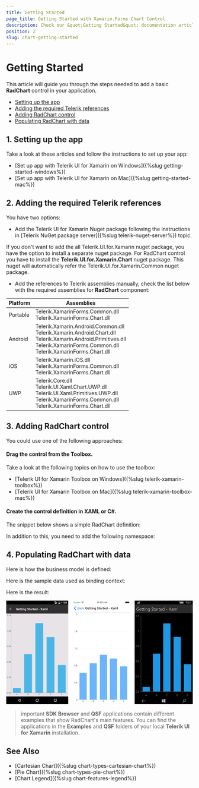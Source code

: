 ```yaml
---
title: Getting Started
page_title: Getting Started with Xamarin.Forms Chart Control
description: Check our &quot;Getting Started&quot; documentation article for Telerik Chart for Xamarin control.
position: 2
slug: chart-getting-started
---
```


# Getting Started #
   
This article will guide you through the steps needed to add a basic **RadChart** control in your application.

* [Setting up the app](#1-setting-up-the-app)
* [Adding the required Telerik references](#2-adding-the-required-telerik-references)
* [Adding RadChart control](#3-adding-radchart-control)
* [Populating RadChart with data](#4-populating-radchart-with-data)

## 1. Setting up the app ##

Take a look at these articles and follow the instructions to set up your app:

- [Set up app with Telerik UI for Xamarin on Windows]({%slug getting-started-windows%})
- [Set up app with Telerik UI for Xamarin on Mac]({%slug getting-started-mac%})

## 2. Adding the required Telerik references ##

You have two options:

* Add the Telerik UI for Xamarin Nuget package following the instructions in [Telerik NuGet package server]({%slug telerik-nuget-server%}) topic.

If you don't want to add the all Telerik.UI.for.Xamarin nuget package, you have the option to install a separate nuget package. For RadChart control you have to install the **Telerik.UI.for.Xamarin.Chart** nuget package. This nuget will automatically refer the Telerik.UI.for.Xamarin.Common nuget package.

* Add the references to Telerik assemblies manually, check the list below with the required assemblies for **RadChart** component:

| Platform | Assemblies |
| -------- | ---------- |
| Portable | Telerik.XamarinForms.Common.dll<br/>Telerik.XamarinForms.Chart.dll |
| Android  | Telerik.Xamarin.Android.Common.dll<br/>Telerik.Xamarin.Android.Chart.dll<br/>Telerik.Xamarin.Android.Primitives.dll<br/>Telerik.XamarinForms.Common.dll<br/>Telerik.XamarinForms.Chart.dll |
| iOS      | Telerik.Xamarin.iOS.dll <br/>Telerik.XamarinForms.Common.dll<br/>Telerik.XamarinForms.Chart.dll |
| UWP      | Telerik.Core.dll<br/>Telerik.UI.Xaml.Chart.UWP.dll<br/>Telerik.UI.Xaml.Primitives.UWP.dll<br/>Telerik.XamarinForms.Common.dll<br/>Telerik.XamarinForms.Chart.dll |

## 3. Adding RadChart control ##

You could use one of the following approaches:

#### Drag the control from the Toolbox. ####

Take a look at the following topics on how to use the toolbox:

* [Telerik UI for Xamarin Toolbox on Windows]({%slug telerik-xamarin-toolbox%})
* [Telerik UI for Xamarin Toolbox on Mac]({%slug telerik-xamarin-toolbox-mac%})
	
#### Create the control definition in XAML or C#. ####

The snippet below shows a simple RadChart definition:

<snippet id='chart-getting-started-xaml-chart'/>
<snippet id='chart-getting-started-csharp-chart'/>

In addition to this, you need to add the following namespace:

<snippet id='xmlns-telerikchart'/>
<snippet id='ns-telerikchart'/>

## 4. Populating RadChart with data ##

Here is how the business model is defined:

<snippet id='categorical-data-model'/>

Here is the sample data used as binding context:

<snippet id='chart-getting-started-viewmodel'/>

Here is the result:

![Basic RadCartesianChart](images/chart-gettingstarted.png "Basic RadCartesianChart")

>important **SDK Browser** and **QSF** applications contain different examples that show RadChart's main features. You can find the applications in the **Examples** and **QSF** folders of your local **Telerik UI for Xamarin** installation.

## See Also ##

- [Cartesian Chart]({%slug chart-types-cartesian-chart%})
- [Pie Chart]({%slug chart-types-pie-chart%})
- [Chart Legend]({%slug chart-features-legend%})